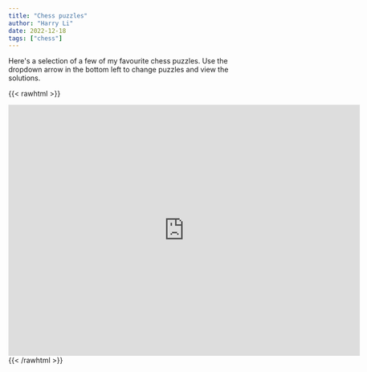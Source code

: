 ```yaml
---
title: "Chess puzzles"
author: "Harry Li"
date: 2022-12-18
tags: ["chess"]
---
```


Here's a selection of a few of my favourite chess puzzles. Use the dropdown arrow in the bottom left to change puzzles and view the solutions.

{{< rawhtml >}}
  <div>
<iframe width=700 height=500 src="https://lichess.org/study/embed/NEYA9yeD/L9gCED8M" frameborder=0></iframe>
  </div>
{{< /rawhtml >}}
